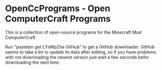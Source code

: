 OpenCcPrograms - Open ComputerCraft Programs
===============

This is a collection of open-source programs for the Minecraft Mod ComputerCraft

Run "pastebin get LYxMpZha GitHub" to get a GitHub downloader.
GitHub seems to take a bit to update its data after editing, 
so if you have problems with not downloading the newest version 
just wait a few seconds befor downloading the next time.
